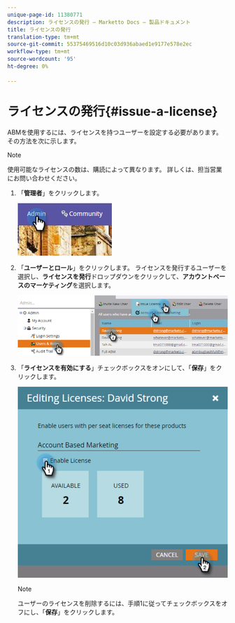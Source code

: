 ```yaml
---
unique-page-id: 11380771
description: ライセンスの発行 — Marketto Docs — 製品ドキュメント
title: ライセンスの発行
translation-type: tm+mt
source-git-commit: 55375469516d10c03d936abaed1e9177e578e2ec
workflow-type: tm+mt
source-wordcount: '95'
ht-degree: 0%

---
```



# ライセンスの発行{#issue-a-license}

ABMを使用するには、ライセンスを持つユーザーを設定する必要があります。 その方法を次に示します。

>[!NOTE]
>
>使用可能なライセンスの数は、購読によって異なります。 詳しくは、担当営業にお問い合わせください。

1. 「**管理者**」をクリックします。

   ![](assets/one.png)

1. 「**ユーザーとロール**」をクリックします。 ライセンスを発行するユーザーを選択し、**ライセンスを発行**&#x200B;ドロップダウンをクリックして、**アカウントベースのマーケティング**&#x200B;を選択します。

   ![](assets/two.png)

1. 「**ライセンスを有効にする**」チェックボックスをオンにして、「**保存**」をクリックします。

   ![](assets/three.png)

   >[!NOTE]
   >
   >ユーザーのライセンスを削除するには、手順1に従ってチェックボックスをオフにし、「**保存**」をクリックします。

